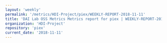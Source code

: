 ```yaml
---
layout: 'weekly'
permalink: '/metrics/HDI-Project/piex/WEEKLY-REPORT-2018-11-11'
title: 'DAI Lab OSS Metrics Metrics report for piex | WEEKLY-REPORT-2018-11-11'
organization: 'HDI-Project'
repository: 'piex'
current_date: '2018-11-11'
---
```

